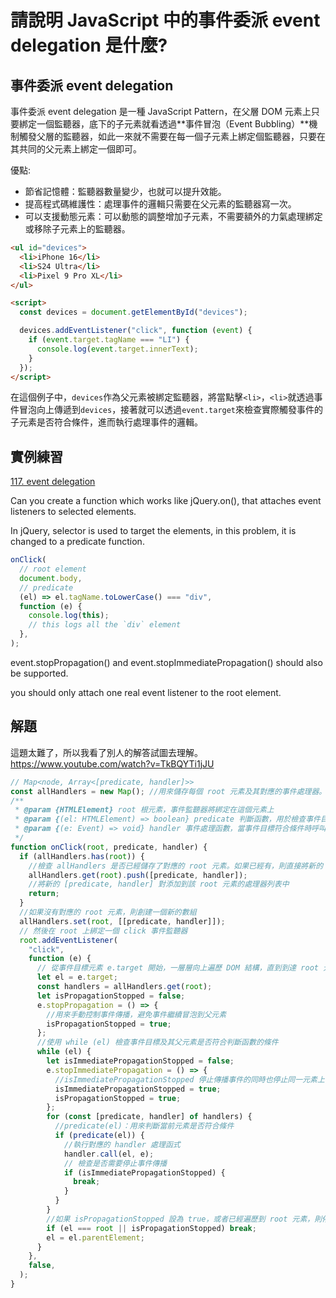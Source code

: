 # 請說明 JavaScript 中的事件委派 event delegation 是什麼?

## 事件委派 event delegation

事件委派 event delegation 是一種 JavaScript Pattern，在父層 DOM 元素上只要綁定一個監聽器，底下的子元素就看透過**事件冒泡（Event Bubbling）**機制觸發父層的監聽器，如此一來就不需要在每一個子元素上綁定個監聽器，只要在其共同的父元素上綁定一個即可。

優點:

- 節省記憶體：監聽器數量變少，也就可以提升效能。
- 提高程式碼維護性：處理事件的邏輯只需要在父元素的監聽器寫一次。
- 可以支援動態元素：可以動態的調整增加子元素，不需要額外的力氣處理綁定或移除子元素上的監聽器。

```html
<ul id="devices">
  <li>iPhone 16</li>
  <li>S24 Ultra</li>
  <li>Pixel 9 Pro XL</li>
</ul>

<script>
  const devices = document.getElementById("devices");

  devices.addEventListener("click", function (event) {
    if (event.target.tagName === "LI") {
      console.log(event.target.innerText);
    }
  });
</script>
```

在這個例子中，`devices`作為父元素被綁定監聽器，將當點擊`<li>`，`<li>`就透過事件冒泡向上傳遞到`devices`，接著就可以透過`event.target`來檢查實際觸發事件的子元素是否符合條件，進而執行處理事件的邏輯。

## 實例練習

[117. event delegation](https://bigfrontend.dev/problem/event-delegation)

Can you create a function which works like jQuery.on(), that attaches event listeners to selected elements.

In jQuery, selector is used to target the elements, in this problem, it is changed to a predicate function.

```js
onClick(
  // root element
  document.body,
  // predicate
  (el) => el.tagName.toLowerCase() === "div",
  function (e) {
    console.log(this);
    // this logs all the `div` element
  },
);
```

event.stopPropagation() and event.stopImmediatePropagation() should also be supported.

you should only attach one real event listener to the root element.

## 解題

這題太難了，所以我看了別人的解答試圖去理解。
<https://www.youtube.com/watch?v=TkBQYTi1jJU>

```js
// Map<node, Array<[predicate, handler]>>
const allHandlers = new Map(); //用來儲存每個 root 元素及其對應的事件處理器。每個 root 都會對應一個 Array，其中存放了多組 [predicate, handler]
/**
 * @param {HTMLElement} root 根元素，事件監聽器將綁定在這個元素上
 * @param {(el: HTMLElement) => boolean} predicate 判斷函數，用於檢查事件目標是否符合條件
 * @param {(e: Event) => void} handler 事件處理函數，當事件目標符合條件時呼叫
 */
function onClick(root, predicate, handler) {
  if (allHandlers.has(root)) {
    //檢查 allHandlers 是否已經儲存了對應的 root 元素。如果已經有，則直接將新的 [predicate, handler] 對添加到該 root 元素的處理器列表中
    allHandlers.get(root).push([predicate, handler]);
    //將新的 [predicate, handler] 對添加到該 root 元素的處理器列表中
    return;
  }
  //如果沒有對應的 root 元素，則創建一個新的數組
  allHandlers.set(root, [[predicate, handler]]);
  // 然後在 root 上綁定一個 click 事件監聽器
  root.addEventListener(
    "click",
    function (e) {
      // 從事件目標元素 e.target 開始，一層層向上遍歷 DOM 結構，直到到達 root 元素或事件冒泡被停止
      let el = e.target;
      const handlers = allHandlers.get(root);
      let isPropagationStopped = false;
      e.stopPropagation = () => {
        //用來手動控制事件傳播，避免事件繼續冒泡到父元素
        isPropagationStopped = true;
      };
      //使用 while (el) 檢查事件目標及其父元素是否符合判斷函數的條件
      while (el) {
        let isImmediatePropagationStopped = false;
        e.stopImmediatePropagation = () => {
          //isImmediatePropagationStopped 停止傳播事件的同時也停止同一元素上後續的處理器執行
          isImmediatePropagationStopped = true;
          isPropagationStopped = true;
        };
        for (const [predicate, handler] of handlers) {
          //predicate(el)：用來判斷當前元素是否符合條件
          if (predicate(el)) {
            //執行對應的 handler 處理函式
            handler.call(el, e);
            // 檢查是否需要停止事件傳播
            if (isImmediatePropagationStopped) {
              break;
            }
          }
        }
        //如果 isPropagationStopped 設為 true，或者已經遍歷到 root 元素，則停止事件的繼續傳播
        if (el === root || isPropagationStopped) break;
        el = el.parentElement;
      }
    },
    false,
  );
}
```
